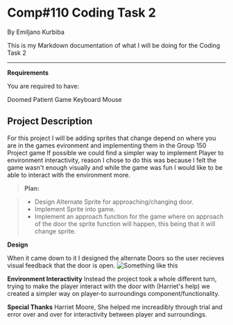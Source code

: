 Comp#110 Coding Task 2 
===================
By Emiljano Kurbiba

This is my Markdown documentation of what I will be doing for the Coding Task 2

----------

**Requirements**

You are required to have:

Doomed Patient Game
Keyboard
Mouse


Project Description
-------------

For this project I will be adding sprites that change depend on where you are in the games evironment and implementing them in the Group 150 Project game If possible we could find a simpler way to implement Player to environment interactivity, reason I chose to do this was because I felt the game wasn't enough visually and while the game was fun I would like to be able to interact with the environment more.

> **Plan:**

> - Design Alternate Sprite for approaching/changing door.
> - Implement Sprite into game.
> - Implement an approach function for the game where on approach of the door the sprite function will happen, this being that it will change sprite.


**Design**

When it came down to it I designed the alternate Doors so the user recieves visual feedback that the door is open.
![Something like this](https://i.imgsafe.org/d2bbd94919.jpg "This is the design")


**Environment Interactivity**
Instead the project took a whole different turn, trying to make the player interact with the door with (Harriet's help) we created a simpler way on player-to surroundings component/functionality. 

**Special Thanks**
Harriet Moore, She helped me increadibly through trial and error over and over for interactivity between player and surroundings.